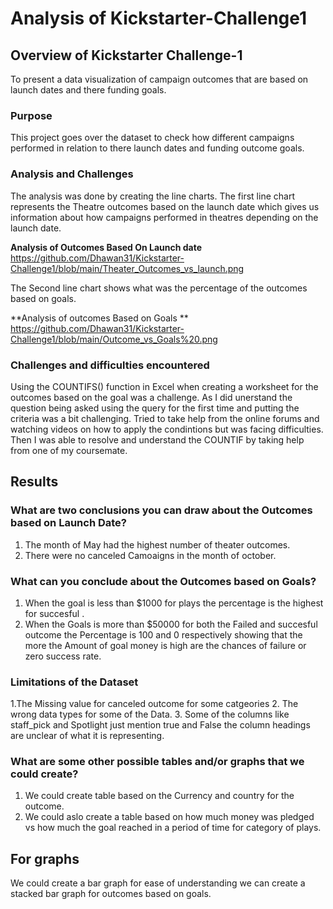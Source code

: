# Analysis of Kickstarter-Challenge1
## Overview of Kickstarter Challenge-1
To present a data visualization of campaign outcomes that are based on launch dates and there funding goals.
### Purpose
This project goes over the dataset to check how different campaigns performed in relation to there launch dates and funding outcome goals.
### Analysis and Challenges
The analysis was done by creating the line charts. The first line chart represents the Theatre outcomes based on the launch date which gives us information about how campaigns performed in theatres depending on the launch date. 

**Analysis of Outcomes Based On Launch date**
https://github.com/Dhawan31/Kickstarter-Challenge1/blob/main/Theater_Outcomes_vs_launch.png

The Second line chart shows  what was the percentage of the outcomes based on goals.

**Analysis of outcomes Based on Goals **
https://github.com/Dhawan31/Kickstarter-Challenge1/blob/main/Outcome_vs_Goals%20.png

### Challenges and difficulties encountered
 Using the COUNTIFS() function in Excel when creating a worksheet for the outcomes based on the goal was a challenge. As I did unerstand the question being asked using the query for the first time and putting the criteria was a bit challenging.
 Tried to take help from the online forums and watching videos on how to apply the condintions but was facing difficulties. Then I was able to resolve and understand the COUNTIF by taking help from one of my coursemate.
 
 ## Results
 ### What are two conclusions you can draw about the Outcomes based on Launch Date?
 1. The month of May had the highest number of theater outcomes.
 2. There were no canceled Camoaigns in the month of october.
 
 ### What can you conclude about the Outcomes based on Goals?
 1. When the goal is less than $1000 for plays the percentage is the highest for succesful .
 2. When the Goals is more than $50000 for both the Failed and succesful outcome the Percentage is 100 and 0 respectively showing that the more the Amount of goal money is high are the chances of failure or zero success rate.
 
 ### Limitations of the Dataset
 1.The Missing value for canceled outcome for some catgeories
 2. The wrong data types for some of the Data.
 3. Some of the columns like staff_pick and Spotlight just mention true and False the column headings are unclear of what it is representing.
 
 ### What are some other possible tables and/or graphs that we could create?
  1. We could create table based on the Currency and country for the outcome.
  2. We could aslo create a table based on how much money was pledged vs how much the goal reached in a period of time for category of plays.
  
  ## For graphs
  We could create a bar graph for ease of understanding we can create a stacked bar graph for outcomes based on goals.
 





